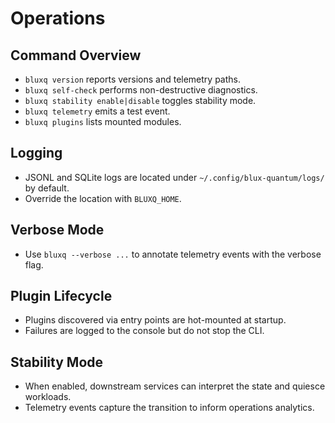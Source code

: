 # Operations

## Command Overview
- `bluxq version` reports versions and telemetry paths.
- `bluxq self-check` performs non-destructive diagnostics.
- `bluxq stability enable|disable` toggles stability mode.
- `bluxq telemetry` emits a test event.
- `bluxq plugins` lists mounted modules.

## Logging
- JSONL and SQLite logs are located under `~/.config/blux-quantum/logs/` by default.
- Override the location with `BLUXQ_HOME`.

## Verbose Mode
- Use `bluxq --verbose ...` to annotate telemetry events with the verbose flag.

## Plugin Lifecycle
- Plugins discovered via entry points are hot-mounted at startup.
- Failures are logged to the console but do not stop the CLI.

## Stability Mode
- When enabled, downstream services can interpret the state and quiesce workloads.
- Telemetry events capture the transition to inform operations analytics.
